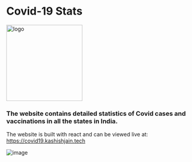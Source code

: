 # Covid-19 Stats

<img src="https://covid19.kashishjain.tech/logo.png" height="200px" alt="logo" />

### The website contains detailed statistics of Covid cases and vaccinations in all the states in India.
  The website is built with react and can be viewed live at: https://covid19.kashishjain.tech

![image](https://user-images.githubusercontent.com/30944790/135567718-e95f86d9-4238-4820-a958-275e98ec022c.png)

